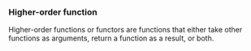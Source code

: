 ### Higher-order function

Higher-order functions or functors are functions that either take other functions as arguments, return a function as a result, or both.